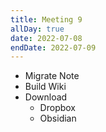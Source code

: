 ```yaml
---
title: Meeting 9
allDay: true
date: 2022-07-08
endDate: 2022-07-09
---
```


- Migrate Note
- Build Wiki
- Download
	- Dropbox
	- Obsidian